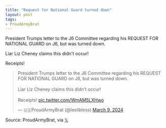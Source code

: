 ```yaml
---
title: "Request for National Guard turned down"
layout: post
tags:
- ProudArmyBrat
---
```


President Trumps letter to the J6 Committee regarding his REQUEST FOR NATIONAL GUARD on J6, but was turned down.

Liar Liz Cheney claims this didn't occur!

Receipts!

<blockquote class="twitter-tweet"><p lang="en" dir="ltr">President Trumps letter to the J6 Committee regarding his REQUEST FOR NATIONAL GUARD on J6, but was turned down. <br /><br />Liar Liz Cheney claims this didn’t occur! <br /><br />Receipts! <a href="https://t.co/WmAM5LXHwo">pic.twitter.com/WmAM5LXHwo</a></p>&mdash; 🇺🇸ProudArmyBrat (@leslibless) <a href="https://twitter.com/leslibless/status/1766582063304507903?ref_src=twsrc%5Etfw">March 9, 2024</a></blockquote> <script async src="https://platform.twitter.com/widgets.js" charset="utf-8"></script>

Source: ProudArmyBrat, via [𝕏](https://x.com)
